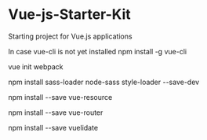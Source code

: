 # Vue-js-Starter-Kit
Starting project for Vue.js applications

In case vue-cli is not yet installed
	npm install -g vue-cli
	
vue init webpack 

npm install sass-loader node-sass style-loader --save-dev 

npm install --save vue-resource

npm install --save vue-router

npm install --save vuelidate